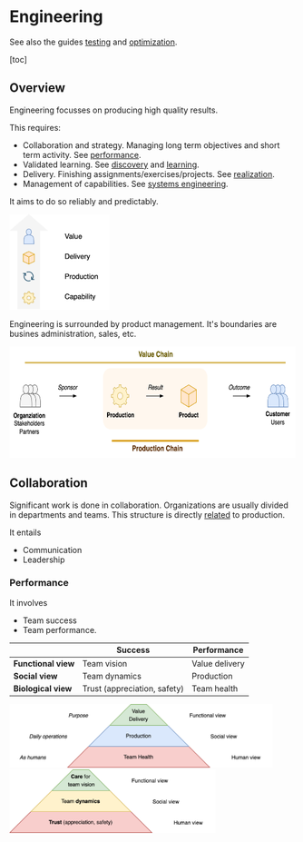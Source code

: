 # Engineering

See also the guides [testing](../guides/test-more-effectively.md) and [optimization](../guides/optimize-processes.md).

[toc]

## Overview

Engineering focusses on producing high quality results.

This requires:

- Collaboration and strategy. Managing long term objectives and short term activity. See [performance](../collaboration/teams.md).
- Validated learning. See [discovery](../labour/discovery.md) and [learning](../intelligence/learning.md).
- Delivery. Finishing assignments/exercises/projects. See [realization](../labour/realization.md).
- Management of capabilities. See [systems engineering](systems-engineering.md).

It aims to do so reliably and predictably.



<img src="../img/capability-production-delivery-vertical.png" alt="capability-production-delivery-vertical" style="height:12em;" />



Engineering is surrounded by product management. It's boundaries are busines administration, sales, etc.

<img src="../img/value-chain-production-chain.png" alt="value-chain-production-chain" style="height:14em;" />

## Collaboration

Significant work is done in collaboration. Organizations are usually divided in departments and teams. This structure is directly [related](https://en.wikipedia.org/wiki/Conway%27s_law) to production. 

It entails

- Communication
- Leadership



### Performance

It involves

- Team success
- Team performance.



|                     | Success                      | Performance    |
| ------------------- | ---------------------------- | -------------- |
| **Functional view** | Team vision                  | Value delivery |
| **Social view**     | Team dynamics                | Production     |
| **Biological view** | Trust (appreciation, safety) | Team health    |



 <img src="../img/pyramid-team-performance-health.png" alt="pyramid-team-performance-health" style="height:8em;" /> <img src="../img/pyramid-team-performance-trust-care.png" alt="pyramid-team-performance-trust-care" style="height:8em;" />


